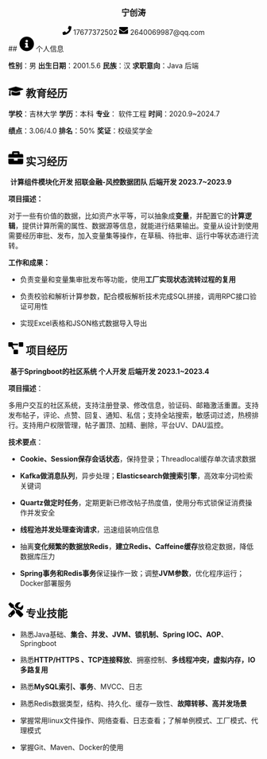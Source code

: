  <center>
     <h3>宁创涛</h3>
     <div>
         <span>
             <img src="assets/phone-solid.svg" width="18px">
             17677372502
             <img src="assets/envelope-solid.svg" width="18px">
             2640069987@qq.com
         </span>
     </div>
 </center>
 ## <img src="assets/info-circle-solid.svg" width="30px"  > 个人信息 

**性别**：男				   	**出生日期**：2001.5.6		**民族**：汉			 	   **求职意向**：Java 后端

## <img src="assets/graduation-cap-solid.svg" width="30px"  > 教育经历

**学校**：吉林大学		**学历**：本科				  		**专业**： 软件工程		**时间**：2020.9~2024.7

**绩点**：3.06/4.0		**排名**：50%					  	**奖证**：校级奖学金

## <img src="assets/briefcase-solid.svg" width="30px"  > 实习经历

​				**计算组件模块化开发		招联金融-风控数据团队		后端开发		2023.7~2023.9**

**项目描述：**

​		对于一些有价值的数据，比如资产水平等，可以抽象成**变量**，并配置它的**计算逻辑**，提供计算所需的属性、数据源等信息，就能进行结果输出。变量从设计到使用需要经历审批、发布，加入变量集等操作，在草稿、待批审、运行中等状态进行流转。

**工作和成果：**

+ 负责变量和变量集审批发布等功能，使用**工厂实现状态流转过程的复用**

+ 负责校验和解析计算参数，配合模板解析技术完成SQL拼接，调用RPC接口验证可用性

+ 实现Excel表格和JSON格式数据导入导出

## <img src="assets/project-diagram-solid.svg" width="30px"  > 项目经历

​				**基于Springboot的社区系统		个人开发		后端开发		2023.1~2023.4**

**项目描述**：

​		多用户交互的社区系统，支持注册登录、修改信息，验证码、邮箱激活重置。支持发布帖子，评论、点赞、回复、通知、私信；支持全站搜索，敏感词过滤，热榜排行。支持用户权限管理，帖子置顶、加精、删除，平台UV、DAU监控。

**技术要点**：

+ **Cookie、Session保存会话状态**，保持登录；Threadlocal缓存单次请求数据

+ **Kafka做消息队列**，异步处理；**Elasticsearch做搜索引擎**，高效率分词检索关键词

+ **Quartz做定时任务**，定期更新已修改帖子热度值，使用分布式锁保证消费操作并发安全

+ **线程池并发处理查询请求**，迅速组装响应信息

+ 抽离**变化频繁的数据放Redis**，**建立Redis、Caffeine缓存**放稳定数据，降低数据库压力

+ **Spring事务和Redis事务**保证操作一致；调整**JVM参数**，优化程序运行；Docker部署服务

## <img src="assets/tools-solid.svg" width="30px"  > 专业技能

+ 熟悉Java基础、**集合、并发、JVM、锁机制、Spring IOC、AOP**、Springboot

+ 熟悉**HTTP/HTTPS 、TCP连接释放**、拥塞控制、**多线程冲突，虚拟内存，IO多路复用**

+ 熟悉**MySQL索引、事务**、MVCC、日志
+ 熟悉Redis数据类型，结构、持久化、缓存一致性、**故障转移、高并发场景**

+ 掌握常用linux文件操作、网络查看、日志查看；了解单例模式、工厂模式、代理模式

+ 掌握Git、Maven、Docker的使用